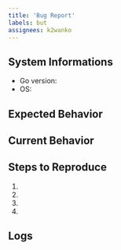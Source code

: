```yaml
---
title: 'Bug Report'
labels: but
assignees: k2wanko
---
```


<!--
## Do this before creating an issue

- Check our [developer documentation](https://developers.line.me/en/docs/) and [FAQ](https://developers.line.me/en/faq/messaging-api/) page for more information on LINE bots and the Messaging API

## When creating an issue

- Provide detailed information about the issue you had with the SDK as below
- Provide logs if possible
-->

## System Informations

* Go version:
* OS:

## Expected Behavior
<!-- Tell us what should happen -->

## Current Behavior
<!-- Tell us what happens instead of the expected behavior -->

## Steps to Reproduce
<!-- Provide a link to a live example, or an unambigeous set of steps to -->
1.
1.
1.
1.

## Logs
<!-- Provide logs if possible -->
